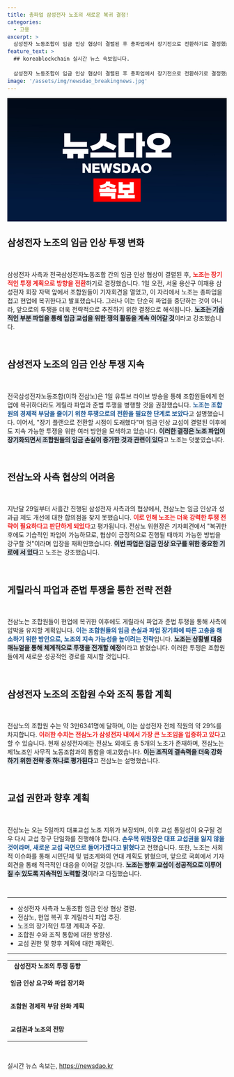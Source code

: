 ```yaml
---
title: 총파업 삼성전자 노조의 새로운 복귀 결정!
categories:
  - 고용
excerpt: >
  삼성전자 노동조합이 임금 인상 협상이 결렬된 후 총파업에서 장기전으로 전환하기로 결정했습니다. 조합원들은 기습적인 게릴라 파업을 통해 지속적으로 사측을 압박할 방침이며, 5일까지 현업에 복귀할 계획입니다. 이들의 움직임이 향후 어떤 파장을 일으킬지 주목됩니다.
feature_text: >
  ## koreablockchain 실시간 뉴스 속보입니다.

  삼성전자 노동조합이 임금 인상 협상이 결렬된 후 총파업에서 장기전으로 전환하기로 결정했습니다. 조합원들은 기습적인 게릴라 파업을 통해 지속적으로 사측을 압박할 방침이며, 5일까지 현업에 복귀할 계획입니다. 이들의 움직임이 향후 어떤 파장을 일으킬지 주목됩니다.
image: '/assets/img/newsdao_breakingnews.jpg'
---
```


<p><img src="/assets/img/newsdao_breakingnews.jpg" alt="koreablockchain 속보" /></p>

<h2 data-ke-size="size26">삼성전자 노조의 임금 인상 투쟁 변화</h2>

<p data-ke-size="size16">&nbsp;</p>

<p>삼성전자 사측과 전국삼성전자노동조합 간의 임금 인상 협상이 결렬된 후, <b><span style="color: #ee2323;">노조는 장기적인 투쟁 계획으로 방향을 전환</span></b>하기로 결정했습니다. 1일 오전, 서울 용산구 이재용 삼성전자 회장 자택 앞에서 조합원들이 기자회견을 열었고, 이 자리에서 노조는 총파업을 접고 현업에 복귀한다고 발표했습니다. 그러나 이는 단순히 파업을 중단하는 것이 아니라, 앞으로의 투쟁을 더욱 전략적으로 추진하기 위한 결정으로 해석됩니다. <b><span style="background-color: #21538527;">노조는 기습적인 부분 파업을 통해 임금 교섭을 위한 쟁의 활동을 계속 이어갈 것</span></b>이라고 강조했습니다. </p>

<p data-ke-size="size16">&nbsp;</p>

<h2 data-ke-size="size26">삼성전자 노조의 임금 인상 투쟁 지속</h2>

<p data-ke-size="size16">&nbsp;</p>

<p>전국삼성전자노동조합(이하 전삼노)은 1일 유튜브 라이브 방송을 통해 조합원들에게 현업에 복귀하더라도 게릴라 파업과 준법 투쟁을 병행할 것을 권장했습니다. <b><span style="color: #1a5490;">노조는 조합원의 경제적 부담을 줄이기 위한 투쟁으로의 전환을 필요한 단계로 보았다</span></b>고 설명했습니다. 이어서, "장기 플랜으로 전환할 시점이 도래했다"며 임금 인상 교섭이 결렬된 이후에도 지속 가능한 투쟁을 위한 여러 방안을 모색하고 있습니다. <b><span style="background-color: #21538527;">이러한 결정은 노조 파업이 장기화되면서 조합원들의 임금 손실이 증가한 것과 관련이 있다</span></b>고 노조는 덧붙였습니다.</p>

<p data-ke-size="size16">&nbsp;</p>

<h2 data-ke-size="size26">전삼노와 사측 협상의 어려움</h2>

<p data-ke-size="size16">&nbsp;</p>

<p>지난달 29일부터 사흘간 진행된 삼성전자 사측과의 협상에서, 전삼노는 임금 인상과 성과급 제도 개선에 대한 합의점을 찾지 못했습니다. <b><span style="color: #ee2323;">이로 인해 노조는 더욱 강력한 투쟁 전략이 필요하다고 판단하게 되었다</span></b>고 평가됩니다. 전삼노 위원장은 기자회견에서 "복귀한 후에도 기습적인 파업이 가능하므로, 협상이 긍정적으로 진행될 때까지 가능한 방법을 강구할 것"이라며 입장을 재확인했습니다. <b><span style="background-color: #21538527;">이번 파업은 임금 인상 요구를 위한 중요한 기로에 서 있다</span></b>고 노조는 강조했습니다.</p>

<p data-ke-size="size16">&nbsp;</p>

<h2 data-ke-size="size26">게릴라식 파업과 준법 투쟁을 통한 전략 전환</h2>

<p data-ke-size="size16">&nbsp;</p>

<p>전삼노는 조합원들이 현업에 복귀한 이후에도 게릴라식 파업과 준법 투쟁을 통해 사측에 압박을 유지할 계획입니다. <b><span style="color: #1a5490;">이는 조합원들의 임금 손실과 파업 장기화에 따른 고충을 해소하기 위한 방안으로, 노조의 지속 가능성을 높이려는 전략</span></b>입니다. <b><span style="background-color: #21538527;">노조는 상황별 대응 매뉴얼을 통해 체계적으로 투쟁을 전개할 예정</span></b>이라고 밝혔습니다. 이러한 투쟁은 조합원들에게 새로운 성공적인 경로를 제시할 것입니다.</p>

<p data-ke-size="size16">&nbsp;</p>

<h2 data-ke-size="size26">삼성전자 노조의 조합원 수와 조직 통합 계획</h2>

<p data-ke-size="size16">&nbsp;</p>

<p>전삼노의 조합원 수는 약 3만6341명에 달하며, 이는 삼성전자 전체 직원의 약 29%를 차지합니다. <b><span style="color: #ee2323;">이러한 수치는 전삼노가 삼성전자 내에서 가장 큰 노조임을 입증하고 있다</span></b>고 할 수 있습니다. 현재 삼성전자에는 전삼노 외에도 총 5개의 노조가 존재하며, 전삼노는 제1노조인 사무직 노동조합과의 통합을 예고했습니다. <b><span style="background-color: #21538527;">이는 조직의 결속력을 더욱 강화하기 위한 전략 중 하나로 평가된다</span></b>고 전삼노는 설명했습니다.</p>

<p data-ke-size="size16">&nbsp;</p>

<h2 data-ke-size="size26">교섭 권한과 향후 계획</h2>

<p data-ke-size="size16">&nbsp;</p>

<p>전삼노는 오는 5일까지 대표교섭 노조 지위가 보장되며, 이후 교섭 통일성이 요구될 경우 다시 교섭 창구 단일화를 진행해야 합니다. <b><span style="color: #1a5490;">손우목 위원장은 대표 교섭권을 잃지 않을 것이라며, 새로운 교섭 국면으로 들어가겠다고 밝혔다</span></b>고 전했습니다. 또한, 노조는 사회적 이슈화를 통해 시민단체 및 법조계와의 연대 계획도 밝혔으며, 앞으로 국회에서 기자회견을 통해 적극적인 대응을 이어갈 것입니다. <b><span style="background-color: #21538527;">노조는 향후 교섭이 성공적으로 이루어질 수 있도록 지속적인 노력할 것</span></b>이라고 다짐했습니다.</p>

<p data-ke-size="size16">&nbsp;</p>

<hr>

<ul>
    <li>삼성전자 사측과 노동조합 임금 인상 협상 결렬.</li>
    <li>전삼노, 현업 복귀 후 게릴라식 파업 추진.</li>
    <li>노조의 장기적인 투쟁 계획과 주장.</li>
    <li>조합원 수와 조직 통합에 대한 방향성.</li>
    <li>교섭 권한 및 향후 계획에 대한 재확인.</li>
</ul>

<hr>

<table style="width: 100%;">
    <tr>
        <td style="text-align: center; height: 17px;"><b>삼성전자 노조의 투쟁 동향</b></td>
    </tr>
    <tr>
        <td style="height: 48px;"><b>임금 인상 요구와 파업 장기화</b></td>
    </tr>
    <tr>
        <td style="height: 48px;"><b>조합원 경제적 부담 완화 계획</b></td>
    </tr>
    <tr>
        <td style="height: 48px;"><b>교섭권과 노조의 전망</b></td>
    </tr>
</table>

<p data-ke-size="size16">&nbsp;</p>
실시간 뉴스 속보는, <a href="https://newsdao.kr" rel="dofollow">https://newsdao.kr</a>


